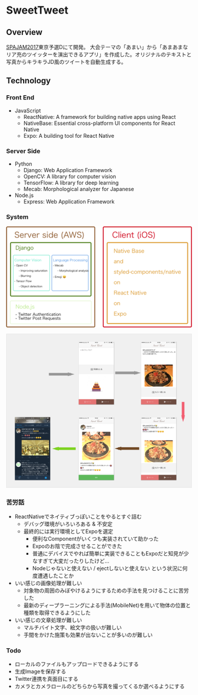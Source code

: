 # SweetTweet

## Overview

[SPAJAM2017](http://spajam.jp/)東京予選Dにて開発。
大会テーマの「あまい」から「あまあまなリア充のツイッターを演出できるアプリ」を作成した。オリジナルのテキストと写真からキラキラJD風のツイートを自動生成する。

## Technology

### Front End

- JavaScript
	- ReactNative: A framework for building native apps using React
	- NativeBase: Essential cross-platform UI components for React Native
	- Expo: A building tool for React Native

### Server Side

- Python
	- Django: Web Application Framework
	- OpenCV: A library for computer vision
	- TensorFlow: A library for deep learning
	- Mecab: Morphological analyzer for Japanese
- Node.js
	- Express: Web Application Framework

### System

![Gosenoku System](./images/gosenoku-system.png)

![Displays](./images/displays.png)

### 苦労話

- ReactNativeでネイティブっぽいことをやるとすぐ詰む
	- デバッグ環境がいろいろある & 不安定
	- 最終的には実行環境としてExpoを選定
		- 便利なComponentがいくつも実装されていて助かった
		- Expoのお陰で完成させることができた
		- 普通にデバイスでやれば簡単に実装できることもExpoだと知見が少なすぎて大変だったりしたけど…
		- Nodeじゃないと使えない / ejectしないと使えない という状況に何度遭遇したことか
- いい感じの画像処理が難しい
	- 対象物の周囲のみぼやけるようにするための手法を見つけることに苦労した
	- 最新のディープラーニングによる手法(MobileNet)を用いて物体の位置と種類を取得できるようにした
- いい感じの文章処理が難しい
	- マルチバイト文字、絵文字の扱いが難しい
	- 手間をかけた施策も効果が出ないことが多いのが難しい

### Todo

- ローカルのファイルもアップロードできるようにする
- 生成Imageを保存する
- Twitter連携を真面目にする
- カメラとカメラロールのどちらから写真を撮ってくるか選べるようにする
